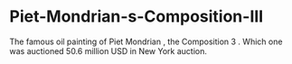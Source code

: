 # Piet-Mondrian-s-Composition-III
The famous oil painting of Piet Mondrian , the Composition 3 . Which one was auctioned 50.6 million USD in New York auction.
